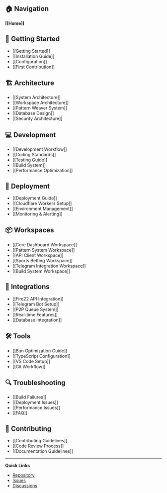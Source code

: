 ## 🏠 Navigation

**[[Home]]**

## 🚀 Getting Started
- [[Getting Started]]
- [[Installation Guide]]
- [[Configuration]]
- [[First Contribution]]

## 🏗️ Architecture
- [[System Architecture]]
- [[Workspace Architecture]]
- [[Pattern Weaver System]]
- [[Database Design]]
- [[Security Architecture]]

## 💻 Development
- [[Development Workflow]]
- [[Coding Standards]]
- [[Testing Guide]]
- [[Build System]]
- [[Performance Optimization]]

## 🚀 Deployment
- [[Deployment Guide]]
- [[Cloudflare Workers Setup]]
- [[Environment Management]]
- [[Monitoring & Alerting]]

## 📦 Workspaces
- [[Core Dashboard Workspace]]
- [[Pattern System Workspace]]
- [[API Client Workspace]]
- [[Sports Betting Workspace]]
- [[Telegram Integration Workspace]]
- [[Build System Workspace]]

## 🔌 Integrations
- [[Fire22 API Integration]]
- [[Telegram Bot Setup]]
- [[P2P Queue System]]
- [[Real-time Features]]
- [[Database Integration]]

## 🛠️ Tools
- [[Bun Optimization Guide]]
- [[TypeScript Configuration]]
- [[VS Code Setup]]
- [[Git Workflow]]

## 🔍 Troubleshooting
- [[Build Failures]]
- [[Deployment Issues]]
- [[Performance Issues]]
- [[FAQ]]

## 🤝 Contributing
- [[Contributing Guidelines]]
- [[Code Review Process]]
- [[Documentation Guidelines]]

---

**Quick Links**
- [Repository](https://github.com/brendadeeznuts1111/fire22-dashboard-worker)
- [Issues](https://github.com/brendadeeznuts1111/fire22-dashboard-worker/issues)
- [Discussions](https://github.com/brendadeeznuts1111/fire22-dashboard-worker/discussions)